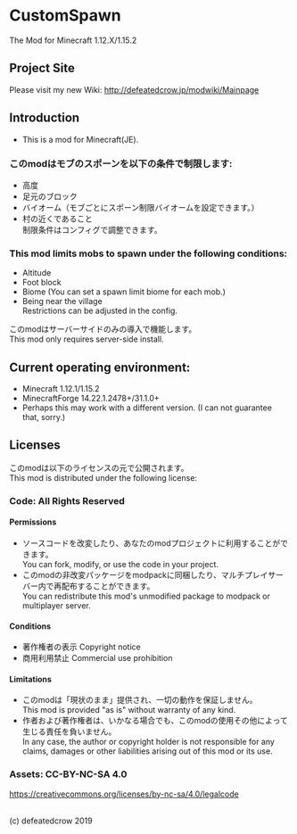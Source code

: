 ﻿# CustomSpawn
The Mod for Minecraft 1.12.X/1.15.2

## Project Site
Please visit my new Wiki: http://defeatedcrow.jp/modwiki/Mainpage

## Introduction
- This is a mod for Minecraft(JE).<br>

### このmodはモブのスポーンを以下の条件で制限します:<br>
- 高度
- 足元のブロック
- バイオーム（モブごとにスポーン制限バイオームを設定できます。）
- 村の近くであること<br>
制限条件はコンフィグで調整できます。<br>

### This mod limits mobs to spawn under the following conditions:<br>
- Altitude
- Foot block
- Biome (You can set a spawn limit biome for each mob.)
- Being near the village<br>
Restrictions can be adjusted in the config.<br>

このmodはサーバーサイドのみの導入で機能します。<br>
This mod only requires server-side install.<br>

## Current operating environment:
- Minecraft 1.12.1/1.15.2
- MinecraftForge 14.22.1.2478+/31.1.0+
- Perhaps this may work with a different version. (I can not guarantee that, sorry.)
   
## Licenses
このmodは以下のライセンスの元で公開されます。 <br>
This mod is distributed under the following license:
### Code: All Rights Reserved
#### Permissions
- ソースコードを改変したり、あなたのmodプロジェクトに利用することができます。<br>You can fork, modify, or use the code in your project.
- このmodの非改変パッケージをmodpackに同梱したり、マルチプレイサーバー内で再配布することができます。<br>You can redistribute this mod's unmodified package to modpack or multiplayer server.

#### Conditions
- 著作権者の表示 Copyright notice
- 商用利用禁止 Commercial use prohibition

#### Limitations
- このmodは「現状のまま」提供され、一切の動作を保証しません。<br>This mod is provided "as is" without warranty of any kind.
- 作者および著作権者は、いかなる場合でも、このmodの使用その他によって生じる責任を負いません。<br>In any case, the author or copyright holder is not responsible for any claims, damages or other liabilities arising out of this mod or its use.

### Assets: CC-BY-NC-SA 4.0 <br>
 https://creativecommons.org/licenses/by-nc-sa/4.0/legalcode

<br>
(c) defeatedcrow 2019
